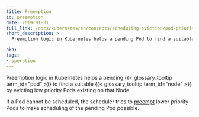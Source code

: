 ```yaml
---
title: Preemption
id: preemption
date: 2019-01-31
full_link: /docs/kubernetes/en/concepts/scheduling-eviction/pod-priority-preemption/#preemption
short_description: >
  Preemption logic in Kubernetes helps a pending Pod to find a suitable Node by evicting low priority Pods existing on that Node.

aka:
tags:
- operation
---
```

 Preemption logic in Kubernetes helps a pending {{< glossary_tooltip term_id="pod" >}} to find a suitable {{< glossary_tooltip term_id="node" >}} by evicting low priority Pods existing on that Node.

<!--more-->

If a Pod cannot be scheduled, the scheduler tries to [preempt](/docs/kubernetes/en/concepts/scheduling-eviction/pod-priority-preemption/#preemption) lower priority Pods to make scheduling of the pending Pod possible.
